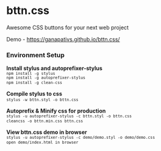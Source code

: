 # bttn.css
Awesome CSS buttons for your next web project

Demo - https://ganapativs.github.io/bttn.css/

### Environment Setup
**Install stylus and autoprefixer-stylus**
<code>
`npm install -g stylus`
`npm install -g autoprefixer-stylus`
`npm install -g clean-css`
</code>

**Compile stylus to css**
<code>
`stylus -w bttn.styl -o bttn.css`
</code>

**Autoprefix & Minify css for production**
<code>
`stylus -u autoprefixer-stylus -c bttn.styl -o bttn.css`
`cleancss -o bttn.min.css bttn.css`
</code>

**View bttn.css demo in browser**
<code>
`stylus -u autoprefixer-stylus -c demo/demo.styl -o demo/demo.css`
`open demo/index.html in browser`
</code>
